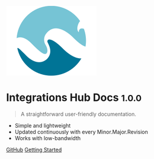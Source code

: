 ![logo](_media/icon.svg)

# Integrations Hub Docs <small>1.0.0</small>

> A straightforward user-friendly documentation.

- Simple and lightweight
- Updated continuously with every Minor.Major.Revision
- Works with low-bandwidth

[GitHub](https://github.com/getopenwater/OpenWater.Integrations.Hub)
[Getting Started](#openwater-integrations-hub)